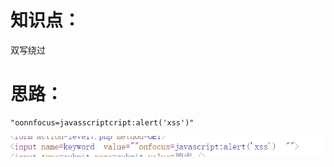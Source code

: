 # 知识点：
双写绕过

# 思路：
```
"oonnfocus=javasscriptcript:alert('xss')"
```
![image.png](./images/20231017_2355286488.png)
